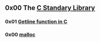 

## 0x00 The [C Standary Library](https://www.tutorialspoint.com/c_standard_library/)

### 0x01 [Getline function in C](https://linuxhint.com/getline-function-c/)

### 0x00 [malloc](https://www.tutorialspoint.com/c_standard_library/c_function_malloc.htm)
